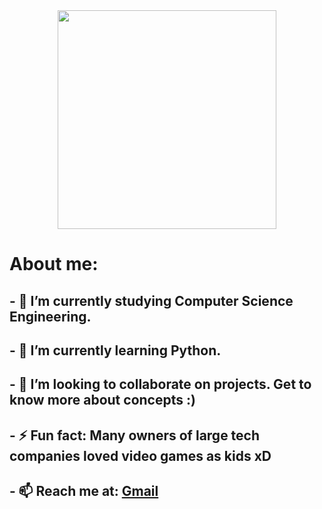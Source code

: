 <div id="header" align="center">
  <img src="https://media.giphy.com/media/R03zWv5p1oNSQd91EP/giphy.gif" width="350" height"300">
</div>
<div id="head">
  <h1><b>About me: </b></h1>
</div>
<div id="bio">
  <h2>- 🔭 I’m currently studying Computer Science Engineering.</h2>
   <h2>   - 🌱 I’m currently learning Python.</h2>
     <h2> - 👯 I’m looking to collaborate on projects. Get to know more about concepts :)</h2>
     <h2> - ⚡ Fun fact: Many owners of large tech companies loved video games as kids xD</h2>
  <h2> - 📫 Reach me at: <a href="mailto:basu.rajdeep2002@gmail.com">Gmail</a>
    </div>
